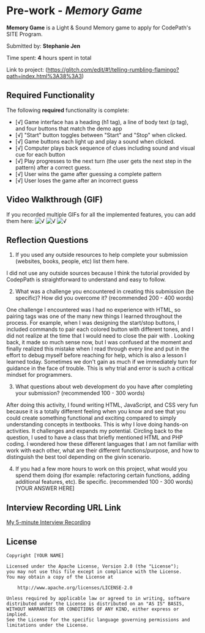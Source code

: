 # Pre-work - *Memory Game*

**Memory Game** is a Light & Sound Memory game to apply for CodePath's SITE Program. 

Submitted by: **Stephanie Jen**

Time spent: **4** hours spent in total

Link to project: (https://glitch.com/edit/#!/telling-rumbling-flamingo?path=index.html%3A38%3A3)

## Required Functionality

The following **required** functionality is complete:

* [√] Game interface has a heading (h1 tag), a line of body text (p tag), and four buttons that match the demo app
* [√] "Start" button toggles between "Start" and "Stop" when clicked. 
* [√] Game buttons each light up and play a sound when clicked. 
* [√] Computer plays back sequence of clues including sound and visual cue for each button
* [√] Play progresses to the next turn (the user gets the next step in the pattern) after a correct guess. 
* [√] User wins the game after guessing a complete pattern
* [√] User loses the game after an incorrect guess


## Video Walkthrough (GIF)

If you recorded multiple GIFs for all the implemented features, you can add them here:
![√](https://cdn.glitch.global/e392a423-d90e-49ba-a468-e64e7ac9fc8c/lost.gif?v=1650678967859)
![√](https://cdn.glitch.global/e392a423-d90e-49ba-a468-e64e7ac9fc8c/test.gif?v=1650679019673)
![√](https://cdn.glitch.global/e392a423-d90e-49ba-a468-e64e7ac9fc8c/win.gif?v=1650679035831)

## Reflection Questions
1. If you used any outside resources to help complete your submission (websites, books, people, etc) list them here.
 
I did not use any outside sources because I think the tutorial provided by CodepPath is straightforward to understand and easy to follow. 

2. What was a challenge you encountered in creating this submission (be specific)? How did you overcome it? (recommended 200 - 400 words) 

One challenge I encountered was I had no experience with HTML, so pairing tags was one of the many new things I learned throughout the process. For example, when I was designing the start/stop buttons, I included commands to pair each colored button with different tones, and I did not realize at the time that I would need to close the pair with </div>. Looking back, it made so much sense now, but I was confused at the moment and finally realized this mistake when I read through every line and put in the effort to debug myself before reaching for help, which is also a lesson I learned today. Sometimes we don't gain as much if we immediately turn for guidance in the face of trouble. This is why trial and error is such a critical mindset for programmers. 


3. What questions about web development do you have after completing your submission? (recommended 100 - 300 words) 

After doing this activity, I found writing HTML, JavaScript, and CSS very fun because it is a totally different feeling when you know and see that you could create something functional and exciting compared to simply understanding concepts in textbooks. This is why I love doing hands-on activities. It challenges and expands my potential. Circling back to the question, I used to have a class that briefly mentioned HTML and PHP coding. I wondered how these different languages that I am not familiar with work with each other, what are their different functions/purpose, and how to distinguish the best tool depending on the givin scenario. 

4. If you had a few more hours to work on this project, what would you spend them doing (for example: refactoring certain functions, adding additional features, etc). Be specific. (recommended 100 - 300 words) 
[YOUR ANSWER HERE]



## Interview Recording URL Link

[My 5-minute Interview Recording](your-link-here)


## License

    Copyright [YOUR NAME]

    Licensed under the Apache License, Version 2.0 (the "License");
    you may not use this file except in compliance with the License.
    You may obtain a copy of the License at

        http://www.apache.org/licenses/LICENSE-2.0

    Unless required by applicable law or agreed to in writing, software
    distributed under the License is distributed on an "AS IS" BASIS,
    WITHOUT WARRANTIES OR CONDITIONS OF ANY KIND, either express or implied.
    See the License for the specific language governing permissions and
    limitations under the License.
